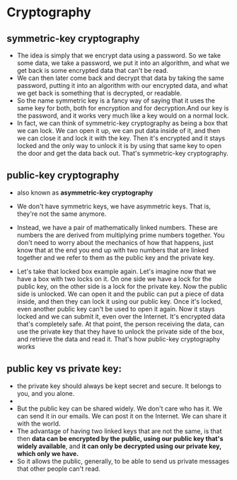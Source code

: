 
# Cryptography

## symmetric-key cryptography

- The idea is simply that we encrypt data using a password. So we take some data, we take a password, we put it into an algorithm, and what we get back is some encrypted data that can't be read.
- We can then later come back and decrypt that data by taking the same password, putting it into an algorithm with our encrypted data, and what we get back is something that is decrypted, or readable.
- So the name symmetric key is a fancy way of saying that it uses the same key for both, both for encryption and for decryption.And our key is the password, and it works very much like a key would on a normal lock.
- In fact, we can think of symmetric-key cryptography as being a box that we can lock. We can open it up, we can put data inside of it, and then we can close it and lock it with the key. Then it's encrypted and it stays locked and the only way to unlock it is by using that same key to open the door and get the data back out. That's symmetric-key cryptography.

## public-key cryptography

- also known as **asymmetric-key cryptography**
- We don't have symmetric keys, we have asymmetric keys. That is, they're not the same anymore.
- Instead, we have a pair of mathematically linked numbers. These are numbers the are derived from multiplying prime numbers together. You don't need to worry about the mechanics of how that happens, just know that at the end you end up with two numbers that are linked together and we refer to them as the public key and the private key.

- Let's take that locked box example again. Let's imagine now that we have a box with two locks on it. On one side we have a lock for the public key, on the other side is a lock for the private key. Now the public side is unlocked. We can open it and the public can put a piece of data inside, and then they can lock it using our public key. Once it's locked, even another public key can't be used to open it again. Now it stays locked and we can submit it, even over the Internet. It's encrypted data that's completely safe. At that point, the person receiving the data, can use the private key that they have to unlock the private side of the box, and retrieve the data and read it. That's how public-key cryptography works

## public key vs private key: 

- the private key should always be kept secret and secure. It belongs to you, and you alone.
- 
- But the public key can be shared widely. We don't care who has it. We can send it in our emails. We can post it on the Internet. We can share it with the world. 
- The advantage of having two linked keys that are not the same, is that then **data can be encrypted by the public, using our public key that's widely available**, and **it can only be decrypted using our private key, which only we have.**
- So it allows the public, generally, to be able to send us private messages that other people can't read.

